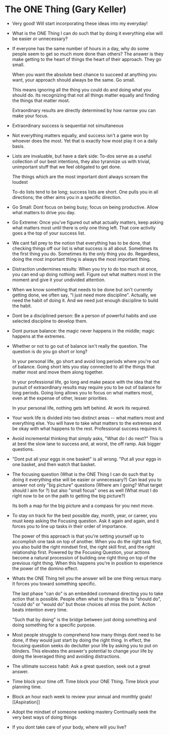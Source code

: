 # The ONE Thing (Gary Keller)

- Very good! Will start incorporating these ideas into my everyday!

- What is the ONE Thing I can do such that by doing it everything else will be easier or unnecessary?


- If everyone has the same number of hours in a day, why do some people seem to get so much more done than others?
  The answer is they make getting to the heart of things the heart of their approach. They go small.

  When you want the absolute best chance to succeed at anything you want, your approach should always be the same.
  Go small.

  This means ignoring all the thing you could do and doing what you should do.
  Its recognizing that not all things matter equally and finding the things that matter most.

  Extraordinary results are directly determined by how narrow you can make your focus.


- Extraordinary success is sequential not simultaneous

- Not everything matters equally, and success isn't a game won by whoever does the most. Yet that is exactly how most play it on a daily basis.

- Lists are invaluable, but have a dark side:
  To-dos serve as a useful collection of our best intentions, they also tyrannize us with trivial, unimportant stuff that we feel obligated to get done.

  The things which are the most important dont always scream the loudest

  To-do lists tend to be long; success lists are short. One pulls you in all directions; the other aims you in a specific direction.
  
- Go Small: Dont focus on being busy; focus on being productive. Allow what matters to drive you day.

- Go Extreme: Once you've figured out what actually matters, keep asking what matters most until there is only one thing left.
  That core activity goes a the top of your success list.

- We cant fall prey to the notion that everything has to be done, that checking things off our list is what success is all about.
  Sometimes its the first thing you do. Sometimes its the only thing you do. Regardless, doing the most important thing is always the most important thing.

- Distraction undermines results: When you try to do too much at once, you can end up doing nothing well.
  Figure out what matters most in the moment and give it your undivided attention.

- When we know something that needs to be done but isn't currently getting done, we often say, "I just need more discipline".
  Actually, we need the habit of doing it. And we need just enough discipline to build the habit.

- Dont be a disciplined person: Be a person of powerful habits and use selected discipline to develop them.

- Dont pursue balance: the magic never happens in the middle; magic happens at the extremes.

- Whether or not to go out of balance isn't really the question. The question is do you go short or long?

  In your personal life, go short and avoid long periods where you're out of balance.
  Going short lets you stay connected to all the things that matter most and move them along together.

  In your professional life, go long and make peace with the idea that the pursuit of extraordinary results may require you to be out of balance for long periods.
  Going long allows you to focus on what matters most, even at the expense of other, lesser priorities.

  In your personal life, nothing gets left behind. At work its required.

- Your work life is divided into two distinct areas -- what matters most and everything else.
  You will have to take what matters to the extremes and be okay with what happens to the rest.
  Professional success requires it.

- Avoid incremental thinking that simply asks, "What do I do next?"
  This is at best the slow lane to success and, at worst, the off ramp.
  Ask bigger questions.

- "Dont put all your eggs in one basket" is all wrong. "Put all your eggs in one basket, and then watch that basket.

- The focusing question (What is the ONE Thing I can do such that by doing it everything else will be easier or unnecessary?)
  Can lead you to answer not only "big picture" questions (Where am I going? What target should I aim for ?) but also "small focus" ones as well
  (What must I do right now to be on the path to getting the big picture?)

  Its both a map for the big picture and a compass for you next move.

- To stay on track for the best possible day, month, year, or career, you must keep asking the Focusing question.
  Ask it again and again, and it forces you to line up tasks in their order of importance.

  The power of this approach is that you're setting yourself up to accomplish one task on top of another.
  When you do the right task first, you also build the right mindset first, the right skill first, and the right relationship first.
  Powered by the Focusing Question, your actions become a natural procession of building one right thing on top of the previous right thing.
  When this happens you're in position to experience the power of the domino effect.

- Whats the ONE Thing tell you the answer will be one thing versus many. It forces you toward something specific.

  The last phase "can do" is an embedded command directing you to take action that is possible.
  People often what to change this to "should do", "could do" or "would do" but those choices all miss the point.
  Action beats intention every time.

  "Such that by doing" is the bridge between just doing something and doing something for a specific purpose.

- Most people struggle to comprehend how many things dont need to be done, if they would just start by doing the right thing.
  In effect, the focusing question seeks do declutter your life by asking you to put on blinders.
  This elevates the answer's potential to change your life by doing the leveraged thing and avoiding distractions.

- The ultimate success habit: Ask a great question, seek out a great answer.

- Time block your time off. Time block your ONE Thing. Time block your planning time.

- Block an hour each week to review your annual and monthly goals!  [[Aspiration]]

- Adopt the mindset of someone seeking mastery
  Continually seek the very best ways of doing things

- If you dont take care of your body, where will you live?



  